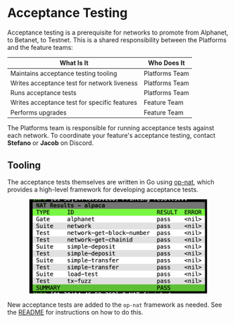 # Acceptance Testing

Acceptance testing is a prerequisite for networks to promote from Alphanet, to Betanet, to Testnet. This is a shared 
responsibility between the Platforms and the feature teams:

| What Is It                                   | Who Does It    |
|----------------------------------------------|----------------|
| Maintains acceptance testing tooling         | Platforms Team |
| Writes acceptance test for network liveness  | Platforms Team |
| Runs acceptance tests                        | Platforms Team |
| Writes acceptance test for specific features | Feature Team   |
| Performs upgrades                            | Feature Team   |

The Platforms team is responsible for running acceptance tests against each network. To coordinate your feature's 
acceptance testing, contact **Stefano** or **Jacob** on Discord.

## Tooling

The acceptance tests themselves are written in Go
using [op-nat](https://github.com/ethereum-optimism/infra/tree/main/op-nat), which provides a high-level framework
for developing acceptance tests.

<div style="width: 80%; margin: 0 auto;">
    <img src="./acceptance-testing/op-nat.png" alt="op-nat screenshot" />
</div>

New acceptance tests are added to the `op-nat` framework as needed. See the
[README](https://github.com/ethereum-optimism/infra/blob/main/op-nat/README.md) for instructions on how to do this.